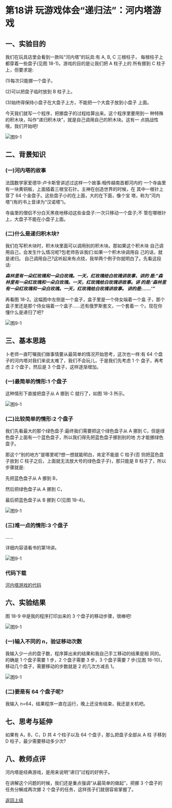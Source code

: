 # 第18讲 玩游戏体会“递归法”：河内塔游戏



## 一、实验目的
我们在玩具店里会看到一款叫“河内塔”的玩具:有 A, B, C 三根柱子， 每根柱子上都穿着一些盘子(见图 18-1)。游戏的目的是让我们把 A 柱子上的 所有挪到 C 柱子上，但要求是:

(1)每次只能挪一个盘子。

(2)可以把盘子临时放到 B 柱子上。 

(3)始终得保持小盘子在大盘子上方，不能把一个大盘子放到小盘子
上面。 

今天我们就写一个程序，把挪盘子的过程给算出来。这个程序里要用到一
种特殊的积木块，叫作“递归积木块”，就是自己调用自己的积木块。这有一 点挑战性哦，我们开始吧!

![图9-1](Figures/Lec18-1.png)


## 二、背景知识

### (一)河内塔的故事

法国数学家爱德华·卢卡斯曾讲述过这样一个故事:相传越南首都河内的 一个寺庙里有一块黄铜板，上面插着三根宝石针。主神在创造世界的时候，在 其中一根针上穿了 64 个金盘子。这些盘子小的在上面，大的在下面，像个宝 塔，称为“河内塔”(有的书上音译为“汉诺塔”)。

寺庙里的僧侣不分白天黑夜地移动这些金盘子:一次只移动一个盘子;不 管在哪根针上，大盘子不能在小盘子上面。

### (二)什么是递归积木块?

我们在写积木块时，积木块里面可以调用别的积木块。那如果这个积木块 自己调用自己，会发生什么情况呢?包老师告诉我们:如果一个积木块调用自 己的话，就是递归。
自己调用自己?这听起来有点绕，我举两个例子你就明白了。先看这段话:

***森林里有一朵红玫瑰和一朵白玫瑰。一天，红玫瑰给白玫瑰讲故事，讲的 是:“森林里有一朵红玫瑰和一朵白玫瑰。一天，红玫瑰给白玫瑰讲故事。讲 的是:‘森林里有一朵红玫瑰和一朵白玫瑰。一天，红玫瑰给白玫瑰讲故事。 讲的是:......’”*** 

再看图 18-2。这幅图中左侧是一个盒子，盒子里是一个侍女端着一个盒 子，那个盒子里还是那个侍女端着一个盒子......还有俄罗斯套文，一个套着一 个。现在你懂什么是递归了吧?

![图9-1](Figures/Lec18-2.png)


## 三、基本思路
卜老师一直叮嘱我们做事情要从最简单的情况开始思考，这次也一样:有 64 个盘子的河内塔对我们来说太难了，我们不会玩儿，于是我们先考虑 1 个 盘子，再考虑 2 个盘子，然后是 3 个盘子，这样逐渐增加。

### (一)最简单的情形:1 个盘子

这种情形下直接把盘子从 A 挪到 C 就行了，如图 18-3 所示。

![图9-1](Figures/Lec18-3.png)


### (二)比较简单的情形:2 个盘子

我们先看最大的那个绿色盘子:最终我们需要把这个绿色盘子从 A 挪到 C，但是绿色盘子上面有一个蓝色盘子，所以我们得先把蓝色盘子挪到别的地 方才能挪绿色盘子。

那这个“别的地方”是哪里呢?想一想就能明白，肯定不能是 C 柱子(否 则把蓝色盘子放到 C 柱子之后，上面就无法放大号的绿色盘子子)，那只能是 B 柱子了，所以步骤就是:

先把蓝色盘子从 A 挪到 B， 

然后把绿色盘子从 A 挪到 C， 

最后把蓝色盘子从 B 挪到 C(见图 18-4)。

![图9-1](Figures/Lec18-4.png)

### (三)难一点的情形:3 个盘子

......

详细内容请看书的第18讲。


![图9-1](Figures/Lec18-8.png)


### 代码下载

[河内塔游戏的代码](Code/第18讲-河内塔.sb3) 



## 六、实验结果


图 18-9 中是我的程序打印出来的 3 个盘子的移动步骤，很棒吧!


![图9-1](Figures/Lec18-9.png)


### (一)输入不同的 n，验证移动次数
我输入少一点的盘子数，程序算出来的结果和我自己手工移动的结果是相 同的。的确是 1 个盘子需要 1 步，2 个盘子需要 3 步，3 个盘子需要 7 步(见图 18-10)，移动几个盘子，需要移动的步数就是 2 的几次方减去 1。


![图9-1](Figures/Lec18-10.png)

### (二)要是有 64 个盘子呢?
我输入 n=64，结果程序一直在运行，晚上还没有结束，我还是关机吧。 

## 七、思考与延伸
如果有 A，B，C，D 共 4 个柱子以及 64 个盘子，那么把盘子全部从 A 柱 子移到 D 柱子，最少需要移动多少次?



## 八、教师点评
河内塔是经典游戏，是用来说明“递归”过程的好例子。

在讲解这个问题的时候，我们还是重点强调“从最简单的做起”，把挪 3 个盘子的任务分解成两次挪 2 个盘子的任务，这样孩子们就很容易掌握了。




[返回上级](index.md)
